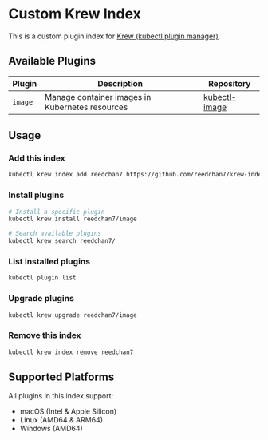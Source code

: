 # Custom Krew Index

This is a custom plugin index for [Krew (kubectl plugin manager)](https://krew.sigs.k8s.io/).

## Available Plugins

| Plugin | Description | Repository |
|--------|-------------|------------|
| `image` | Manage container images in Kubernetes resources | [kubectl-image](https://github.com/reedchan7/kubectl-image) |

## Usage

### Add this index

```bash
kubectl krew index add reedchan7 https://github.com/reedchan7/krew-index.git
```

### Install plugins

```bash
# Install a specific plugin
kubectl krew install reedchan7/image

# Search available plugins
kubectl krew search reedchan7/
```

### List installed plugins

```bash
kubectl plugin list
```

### Upgrade plugins

```bash
kubectl krew upgrade reedchan7/image
```

### Remove this index

```bash
kubectl krew index remove reedchan7
```

## Supported Platforms

All plugins in this index support:
- macOS (Intel & Apple Silicon)
- Linux (AMD64 & ARM64) 
- Windows (AMD64)
